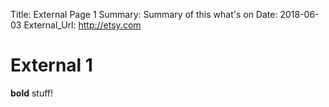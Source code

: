 Title:          External Page 1
Summary:        Summary of this what's on
Date:           2018-06-03
External_Url:   http://etsy.com

# External 1
**bold** stuff!
